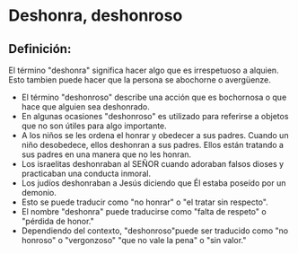 # Deshonra, deshonroso

## Definición: 

El término "deshonra" significa hacer algo que es irrespetuoso a alquien. Esto tambien puede hacer que la persona se abochorne o avergüenze.

* El término "deshonroso" describe una acción que es bochornosa o que hace que alguien sea deshonrado.
* En algunas ocasiones "deshonroso" es utilizado para referirse a objetos que no son útiles para algo importante.
* A los niños se les ordena el honrar y obedecer a sus padres. Cuando un niño desobedece, ellos deshonran a sus padres. Ellos están tratando a sus padres en una manera que no les honran.
* Los israelitas deshonraban al SEÑOR cuando adoraban falsos dioses y practicaban una conducta inmoral.
* Los judíos deshonraban a Jesús diciendo que Él estaba poseído por un demonio.
* Esto se puede traducir como "no honrar" o "el tratar sin respecto".
* El nombre "deshonra" puede traducirse como "falta de respeto" o "pérdida de honor."
* Dependiendo del contexto, "deshonroso"puede ser traducido como "no honroso" o "vergonzoso" "que no vale la pena" o "sin valor."

